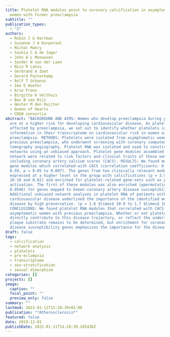 ```yaml
---
title: Platelet RNA modules point to coronary calcification in asymptomatic
  women with former preeclampsia
subtitle: ""
publication_types:
  - "2"
authors:
  - Robin J G Hartman
  - Suzanne J A Korporaal
  - Michal Mokry
  - Saskia C A de Jager
  - John A L Meeuwsen
  - Sander W van der Laan
  - Nico R Lansu
  - Gerbrand A Zoet
  - Gerard Pasterkamp
  - Rolf T Urbanus
  - Imo E Hoefer
  - Arie Franx
  - Birgitta K Velthuis
  - Bas B van Rijn
  - Hester M den Ruijter
  - Queen of Hearts
  - CREW consortia
abstract: "BACKGROUND AND AIMS: Women who develop preeclampsia during pregnancy
  are at a higher risk for developing cardiovascular disease. As platelets are
  affected by preeclampsia, we set out to identify whether platelets carry
  information in their transcriptome on cardiovascular risk in women with former
  preeclampsia. METHODS: Platelets were isolated from asymptomatic women with
  previous preeclampsia, who underwent screening with coronary computed
  tomography angiography. Platelet RNA was isolated and used to construct gene
  networks using an unbiased approach. Platelet gene modules assembled from the
  network were related to risk factors and clinical traits of these women,
  including coronary artery calcium scores (CACS). RESULTS: We found multiple
  gene modules which correlated with CACS (correlation coefficients: 0.44 to
  0.59, p = 0.05 to 0.007). The genes from two clinically relevant modules were
  expressed at a higher level in the group with calcifications (p = 3.9 $times$
  10-10 and 0.02) and enriched for platelet-related gene-sets such as platelet
  activation. The first of these modules was also enriched (ppermutation =
  0.0546) for genes mapped to known coronary artery disease susceptibility loci.
  Additional unbiased network analyses in platelet RNA of patients with overt
  cardiovascular disease underlined the importance of the identified modules for
  disease by high preservation. (p = 1.6 $times$ 10-9 to 1.7 $times$ 10-47).
  CONCLUSIONS: We found platelet RNA modules that correlated with CACS in
  asymptomatic women with previous preeclampsia. Whether or not platelets
  directly contribute to this disease trajectory, or reflect the underlying
  plaque substrate remains to be determined, but enrichment for coronary artery
  disease susceptibility genes emphasizes the importance for the disease."
draft: false
tags:
  - calcification
  - network analysis
  - platelets
  - pre-eclampsia
  - transcriptome
  - sex-stratification
  - sexual dimorphism
categories: []
projects: []
image:
  caption: ""
  focal_point: ""
  preview_only: false
summary: ""
lastmod: 2022-01-11T15:28:39+01:00
publication: "*Atherosclerosis*"
featured: false
date: 2019-12-01
publishDate: 2022-01-11T14:28:39.245436Z
---
```

